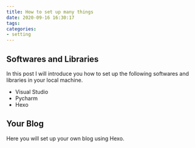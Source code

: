 ```yaml
---
title: How to set up many things
date: 2020-09-16 16:30:17
tags:
categories:
- setting
---
```


## Softwares and Libraries 

In this post I will introduce you how to set up the following softwares and libraries in your local machine.

* Visual Studio
* Pycharm 
* Hexo


## Your Blog 

Here you will set up your own blog using Hexo. 